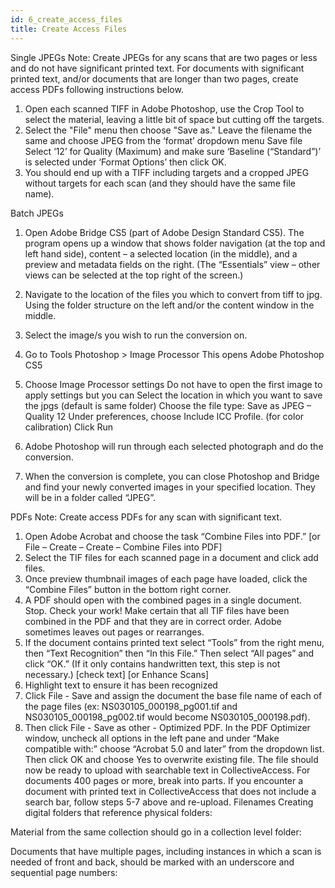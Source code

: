 ```yaml
---
id: 6_create_access_files
title: Create Access Files
---
```


Single JPEGs
Note: Create JPEGs for any scans that are two pages or less and do not have significant printed text. For documents with significant printed text, and/or documents that are longer than two pages, create access PDFs following instructions below.

1. Open each scanned TIFF in Adobe Photoshop, use the Crop Tool to select the material, leaving a little bit of space but cutting off the targets. 
2. Select the "File" menu then choose "Save as." 
Leave the filename the same and choose JPEG from the ‘format’ dropdown menu
Save file
Select ‘12’ for Quality (Maximum) and make sure ‘Baseline (“Standard”)’ is selected under ‘Format Options’ then click OK. 
3. You should end up with a TIFF including targets and a cropped JPEG without targets for each scan (and they should have the same file name).

Batch JPEGs 
1. Open Adobe Bridge CS5 (part of Adobe Design Standard CS5).
The program opens up a window that shows folder navigation (at the top and left
hand side), content – a selected location (in the middle), and a preview and
metadata fields on the right. (The “Essentials” view – other views can be selected
at the top right of the screen.)
2. Navigate to the location of the files you which to convert from tiff to jpg. 
Using the folder structure on the left and/or the content window in the middle. 

3. Select the image/s you wish to run the conversion on. 

4. Go to Tools  Photoshop > Image Processor 
This opens Adobe Photoshop CS5 

5. Choose Image Processor settings 
Do not have to open the first image to apply settings but you can 
Select the location in which you want to save the jpgs (default is same folder) 
Choose the file type: Save as JPEG – Quality 12 
Under preferences, choose Include ICC Profile. (for color calibration) 
Click Run 

6. Adobe Photoshop will run through each selected photograph and do the conversion. 

7. When the conversion is complete, you can close Photoshop and Bridge and find your newly converted images in your specified location. They will be in a folder called “JPEG”. 


PDFs
Note: Create access PDFs for any scan with significant text.

1. Open Adobe Acrobat and choose the task “Combine Files into PDF.” [or File – Create – Create – Combine Files into PDF]
2. Select the TIF files for each scanned page in a document and click add files.
3. Once preview thumbnail images of each page have loaded, click the “Combine Files” button in the bottom right corner.
4. A PDF should open with the combined pages in a single document.
Stop. Check your work! Make certain that all TIF files have been combined in the PDF and that they are in correct order. Adobe sometimes leaves out pages or rearranges. 
5. If the document contains printed text select “Tools” from the right menu, then “Text Recognition” then “In this File.” Then select “All pages” and click “OK.” (If it only contains handwritten text, this step is not necessary.) [check text] [or Enhance Scans] 
6. Highlight text to ensure it has been recognized
7. Click File - Save and assign the document the base file name of each of the page files (ex: NS030105_000198_pg001.tif and NS030105_000198_pg002.tif would become NS030105_000198.pdf).
8. Then click File - Save as other - Optimized PDF. In the PDF Optimizer window, uncheck all options in the left pane and under “Make compatible with:” choose “Acrobat 5.0 and later” from the dropdown list. Then click OK and choose Yes to overwrite existing file.
The file should now be ready to upload with searchable text in CollectiveAccess.
For documents 400 pages or more, break into parts.
If you encounter a document with printed text in CollectiveAccess that does not include a search bar, follow steps 5-7 above and re-upload.
Filenames
Creating digital folders that reference physical folders:

Material from the same collection should go in a collection level folder:

Documents that have multiple pages, including instances in which a scan is needed of front and back, should be marked with an underscore and sequential page numbers:

